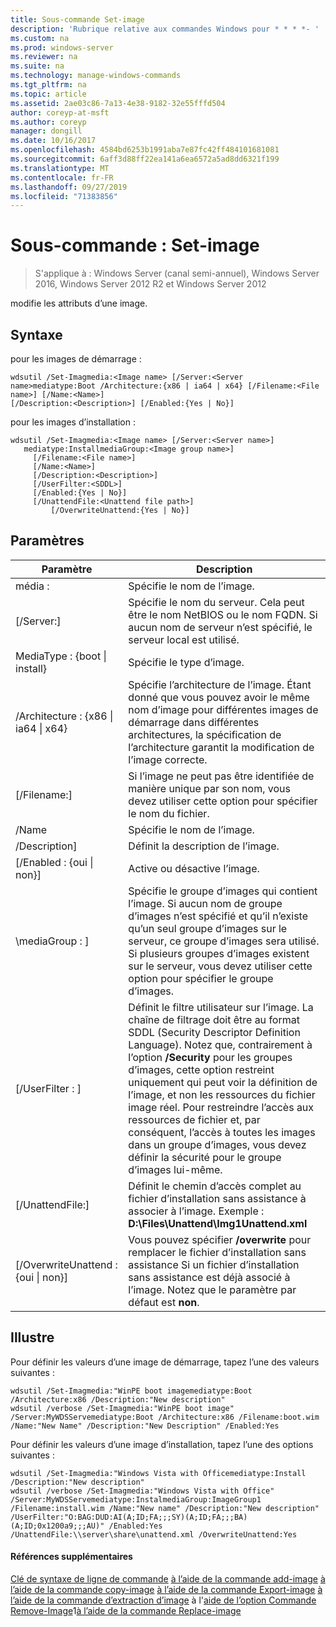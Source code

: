 ```yaml
---
title: Sous-commande Set-image
description: 'Rubrique relative aux commandes Windows pour * * * *- '
ms.custom: na
ms.prod: windows-server
ms.reviewer: na
ms.suite: na
ms.technology: manage-windows-commands
ms.tgt_pltfrm: na
ms.topic: article
ms.assetid: 2ae03c86-7a13-4e38-9182-32e55fffd504
author: coreyp-at-msft
ms.author: coreyp
manager: dongill
ms.date: 10/16/2017
ms.openlocfilehash: 4584bd6253b1991aba7e87fc42ff484101681081
ms.sourcegitcommit: 6aff3d88ff22ea141a6ea6572a5ad8dd6321f199
ms.translationtype: MT
ms.contentlocale: fr-FR
ms.lasthandoff: 09/27/2019
ms.locfileid: "71383856"
---
```

# <a name="subcommand-set-image"></a>Sous-commande : Set-image

>S'applique à : Windows Server (canal semi-annuel), Windows Server 2016, Windows Server 2012 R2 et Windows Server 2012

modifie les attributs d’une image.
## <a name="syntax"></a>Syntaxe
pour les images de démarrage :
```
wdsutil /Set-Imagmedia:<Image name> [/Server:<Server name>mediatype:Boot /Architecture:{x86 | ia64 | x64} [/Filename:<File name>] [/Name:<Name>] 
[/Description:<Description>] [/Enabled:{Yes | No}]
```
pour les images d’installation :
```
wdsutil /Set-Imagmedia:<Image name> [/Server:<Server name>]
   mediatype:InstallmediaGroup:<Image group name>]
     [/Filename:<File name>]
     [/Name:<Name>]
     [/Description:<Description>]
     [/UserFilter:<SDDL>]
     [/Enabled:{Yes | No}]
     [/UnattendFile:<Unattend file path>]
         [/OverwriteUnattend:{Yes | No}]
```
## <a name="parameters"></a>Paramètres
|Paramètre|Description|
|-------|--------|
média : <Image name>|Spécifie le nom de l’image.|
|[/Server:<Server name>]|Spécifie le nom du serveur. Cela peut être le nom NetBIOS ou le nom FQDN. Si aucun nom de serveur n’est spécifié, le serveur local est utilisé.|
MediaType : {boot &#124; install}|Spécifie le type d’image.|
|/Architecture : {x86 &#124; ia64 &#124; x64}|Spécifie l’architecture de l’image. Étant donné que vous pouvez avoir le même nom d’image pour différentes images de démarrage dans différentes architectures, la spécification de l’architecture garantit la modification de l’image correcte.|
|[/Filename:<File name>]|Si l’image ne peut pas être identifiée de manière unique par son nom, vous devez utiliser cette option pour spécifier le nom du fichier.|
|/Name|Spécifie le nom de l’image.|
|/Description<Description>]|Définit la description de l’image.|
|[/Enabled : {oui &#124; non}]|Active ou désactive l’image.|
|\mediaGroup : <Image group name>]|Spécifie le groupe d’images qui contient l’image. Si aucun nom de groupe d’images n’est spécifié et qu’il n’existe qu’un seul groupe d’images sur le serveur, ce groupe d’images sera utilisé. Si plusieurs groupes d’images existent sur le serveur, vous devez utiliser cette option pour spécifier le groupe d’images.|
|[/UserFilter : <SDDL>]|Définit le filtre utilisateur sur l’image. La chaîne de filtrage doit être au format SDDL (Security Descriptor Definition Language). Notez que, contrairement à l’option **/Security** pour les groupes d’images, cette option restreint uniquement qui peut voir la définition de l’image, et non les ressources du fichier image réel. Pour restreindre l’accès aux ressources de fichier et, par conséquent, l’accès à toutes les images dans un groupe d’images, vous devez définir la sécurité pour le groupe d’images lui-même.|
|[/UnattendFile:<Unattend file path>]|Définit le chemin d’accès complet au fichier d’installation sans assistance à associer à l’image. Exemple : **D:\Files\Unattend\Img1Unattend.xml**|
|[/OverwriteUnattend : {oui &#124; non}]|Vous pouvez spécifier **/overwrite** pour remplacer le fichier d’installation sans assistance Si un fichier d’installation sans assistance est déjà associé à l’image. Notez que le paramètre par défaut est **non**.|
## <a name="BKMK_examples"></a>Illustre
Pour définir les valeurs d’une image de démarrage, tapez l’une des valeurs suivantes :
```
wdsutil /Set-Imagmedia:"WinPE boot imagemediatype:Boot /Architecture:x86 /Description:"New description"
wdsutil /verbose /Set-Imagmedia:"WinPE boot image" /Server:MyWDSServemediatype:Boot /Architecture:x86 /Filename:boot.wim 
/Name:"New Name" /Description:"New Description" /Enabled:Yes
```
Pour définir les valeurs d’une image d’installation, tapez l’une des options suivantes :
```
wdsutil /Set-Imagmedia:"Windows Vista with Officemediatype:Install /Description:"New description" 
wdsutil /verbose /Set-Imagmedia:"Windows Vista with Office" /Server:MyWDSServemediatype:InstalmediaGroup:ImageGroup1 
/Filename:install.wim /Name:"New name" /Description:"New description" /UserFilter:"O:BAG:DUD:AI(A;ID;FA;;;SY)(A;ID;FA;;;BA)(A;ID;0x1200a9;;;AU)" /Enabled:Yes /UnattendFile:\\server\share\unattend.xml /OverwriteUnattend:Yes
```
#### <a name="additional-references"></a>Références supplémentaires
[Clé de syntaxe de ligne de commande](command-line-syntax-key.md)
[à l’aide de la commande add-image](using-the-add-image-command.md)
[à l’aide de la commande copy-image](using-the-copy-image-command.md)
[à l’aide de la commande Export-image](using-the-export-image-command.md)
[à l’aide de la commande d’extraction d’image](using-the-get-image-command.md)
 à l'[aide de l’option Commande Remove-Image](using-the-remove-image-command.md)1[à l’aide de la commande Replace-image](using-the-replace-image-command.md)
